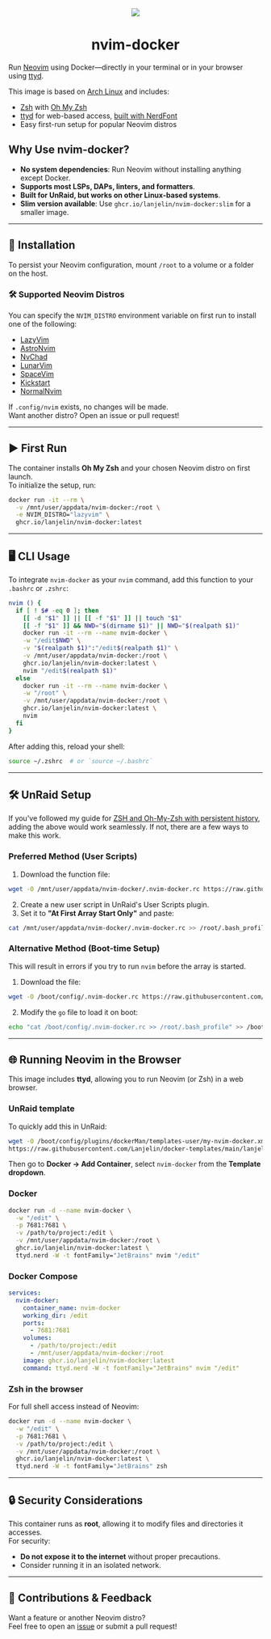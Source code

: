 <div align="center">
    <img src="https://raw.githubusercontent.com/neovim/neovim.github.io/master/logos/neovim-logo-300x87.png">
</div>

<h1 align="center">nvim-docker</h1>

Run [Neovim](https://neovim.io/) using Docker—directly in your terminal or in your browser using [ttyd](https://github.com/tsl0922/ttyd).

This image is based on [Arch Linux](https://hub.docker.com/_/archlinux) and includes:
- [Zsh](https://www.zsh.org/) with [Oh My Zsh](https://ohmyz.sh/)
- [ttyd](https://github.com/tsl0922/ttyd) for web-based access, [built with NerdFont](https://github.com/lanjelin/nerd-ttyd)
- Easy first-run setup for popular Neovim distros

## Why Use nvim-docker?
- **No system dependencies**: Run Neovim without installing anything except Docker.
- **Supports most LSPs, DAPs, linters, and formatters**.
- **Built for UnRaid, but works on other Linux-based systems**.
- **Slim version available**: Use `ghcr.io/lanjelin/nvim-docker:slim` for a smaller image.

---

## 🚀 Installation

To persist your Neovim configuration, mount `/root` to a volume or a folder on the host.

### 🛠 Supported Neovim Distros

You can specify the `NVIM_DISTRO` environment variable on first run to install one of the following:
- [LazyVim](https://www.lazyvim.org/)
- [AstroNvim](https://astronvim.com/)
- [NvChad](https://nvchad.com/)
- [LunarVim](https://www.lunarvim.org/)
- [SpaceVim](https://spacevim.org/)
- [Kickstart](https://github.com/nvim-lua/kickstart.nvim)
- [NormalNvim](https://normalnvim.github.io/)

If `.config/nvim` exists, no changes will be made.  
Want another distro? Open an issue or pull request!

---

## ▶️ First Run

The container installs **Oh My Zsh** and your chosen Neovim distro on first launch.  
To initialize the setup, run:

```bash
docker run -it --rm \
  -v /mnt/user/appdata/nvim-docker:/root \
  -e NVIM_DISTRO="lazyvim" \
  ghcr.io/lanjelin/nvim-docker:latest
```

---

## 🖥 CLI Usage

To integrate `nvim-docker` as your `nvim` command, add this function to your `.bashrc` or `.zshrc`:

```bash
nvim () {
  if [ ! $# -eq 0 ]; then
    [[ -d "$1" ]] || [[ -f "$1" ]] || touch "$1"
    [[ -f "$1" ]] && NWD="$(dirname $1)" || NWD="$(realpath $1)"
    docker run -it --rm --name nvim-docker \
    -w "/edit$NWD" \
    -v "$(realpath $1)":"/edit$(realpath $1)" \
    -v /mnt/user/appdata/nvim-docker:/root \
    ghcr.io/lanjelin/nvim-docker:latest \
    nvim "/edit$(realpath $1)"
  else
    docker run -it --rm --name nvim-docker \
    -w "/root" \
    -v /mnt/user/appdata/nvim-docker:/root \
    ghcr.io/lanjelin/nvim-docker:latest \
    nvim
  fi
}
```
After adding this, reload your shell:
```bash
source ~/.zshrc  # or `source ~/.bashrc`
```

---

## 🛠 UnRaid Setup

If you've followed my guide for [ZSH and Oh-My-Zsh with persistent history](https://github.com/Lanjelin/unraid/tree/main/zsh-omz-persistent#zsh-and-oh-my-zsh-with-persistent-history), adding the above would work seamlessly. If not, there are a few ways to make this work.

### Preferred Method (User Scripts)

1. Download the function file:
```bash
wget -O /mnt/user/appdata/nvim-docker/.nvim-docker.rc https://raw.githubusercontent.com/Lanjelin/nvim-docker/main/.nvim-docker.rc
```
2. Create a new user script in UnRaid's User Scripts plugin.
3. Set it to **"At First Array Start Only"** and paste:
```bash
cat /mnt/user/appdata/nvim-docker/.nvim-docker.rc >> /root/.bash_profile
```

### Alternative Method (Boot-time Setup)

This will result in errors if you try to run `nvim` before the array is started.

1. Download the file:
```bash
wget -O /boot/config/.nvim-docker.rc https://raw.githubusercontent.com/Lanjelin/nvim-docker/main/.nvim-docker.rc
```
2. Modify the `go` file to load it on boot:
```bash
echo "cat /boot/config/.nvim-docker.rc >> /root/.bash_profile" >> /boot/config/go
```

---

## 🌐 Running Neovim in the Browser

This image includes **ttyd**, allowing you to run Neovim (or Zsh) in a web browser.

### UnRaid template

To quickly add this in UnRaid:
```bash
wget -O /boot/config/plugins/dockerMan/templates-user/my-nvim-docker.xml \
https://raw.githubusercontent.com/Lanjelin/docker-templates/main/lanjelin/nvim-docker.xml
```
Then go to **Docker → Add Container**, select `nvim-docker` from the **Template dropdown**.

### Docker
```bash
docker run -d --name nvim-docker \
  -w "/edit" \
  -p 7681:7681 \
  -v /path/to/project:/edit \
  -v /mnt/user/appdata/nvim-docker:/root \
  ghcr.io/lanjelin/nvim-docker:latest \
  ttyd.nerd -W -t fontFamily="JetBrains" nvim "/edit"
```
### Docker Compose
```yaml
services:
  nvim-docker:
    container_name: nvim-docker
    working_dir: /edit
    ports:
      - 7681:7681
    volumes:
      - /path/to/project:/edit
      - /mnt/user/appdata/nvim-docker:/root
    image: ghcr.io/lanjelin/nvim-docker:latest
    command: ttyd.nerd -W -t fontFamily="JetBrains" nvim "/edit"
```

### Zsh in the browser
For full shell access instead of Neovim:
```bash
docker run -d --name nvim-docker \
  -w "/edit" \
  -p 7681:7681 \
  -v /path/to/project:/edit \
  -v /mnt/user/appdata/nvim-docker:/root \
  ghcr.io/lanjelin/nvim-docker:latest \
  ttyd.nerd -W -t fontFamily="JetBrains" zsh
```

---

## 🔒 Security Considerations

This container runs as **root**, allowing it to modify files and directories it accesses.  
For security:
- **Do not expose it to the internet** without proper precautions.
- Consider running it in an isolated network.

---

## 📢 Contributions & Feedback

Want a feature or another Neovim distro?  
Feel free to open an [issue](https://github.com/Lanjelin/nvim-docker/issues) or submit a pull request!
